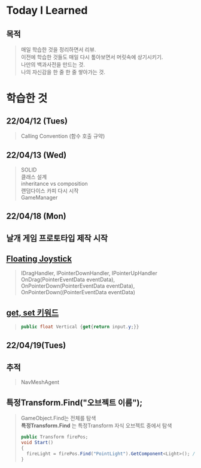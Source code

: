 Today I Learned
===
목적
---
> 매일 학습한 것을 정리하면서 리뷰.   
> 이전에 학습한 것들도 매일 다시 톺아보면서 머릿속에 상기시키기.   
> 나만의 백과사전을 만드는 것.   
> 나의 자신감을 한 줄 한 줄 쌓아가는 것.   

학습한 것
===
22/04/12 (Tues)
---
> Calling Convention (함수 호출 규약)

22/04/13 (Wed)
---
> SOLID   
> 클래스 설계   
> inheritance vs composition   
> 랜덤다이스 카피 다시 시작   
> GameManager   

22/04/18 (Mon)
---
## 날개 게임 프로토타입 제작 시작   
## [Floating Joystick](https://github.com/knemo333/TIL/tree/master/Unity#floating-joystick)  
> IDragHandler, IPointerDownHandler, IPointerUpHandler   
> OnDrag(PointerEventData eventData), OnPointerDown(PointerEventData eventData), OnPointerDown((PointerEventData eventData)   
## [get, set 키워드](https://github.com/knemo333/TIL/blob/master/C%23/README.md#get-set-%ED%82%A4%EC%9B%8C%EB%93%9C)
> ```cs
> public float Vertical {get{return input.y;}}
> ```

22/04/19(Tues)
---
## 추적
> NavMeshAgent

## 특정Transform.Find("오브젝트 이름");
> GameObject.Find는 전체를 탐색   
> **특정Transform.Find** 는 특정Transform 자식 오브젝트 중에서 탐색   
> ```cs
> public Transform firePos;
> void Start()
> {
>   fireLight = firePos.Find("PointLight").GetComponent<Light>(); // firePos의 자식 오브젝트 중에서 탐색
> }
> ```